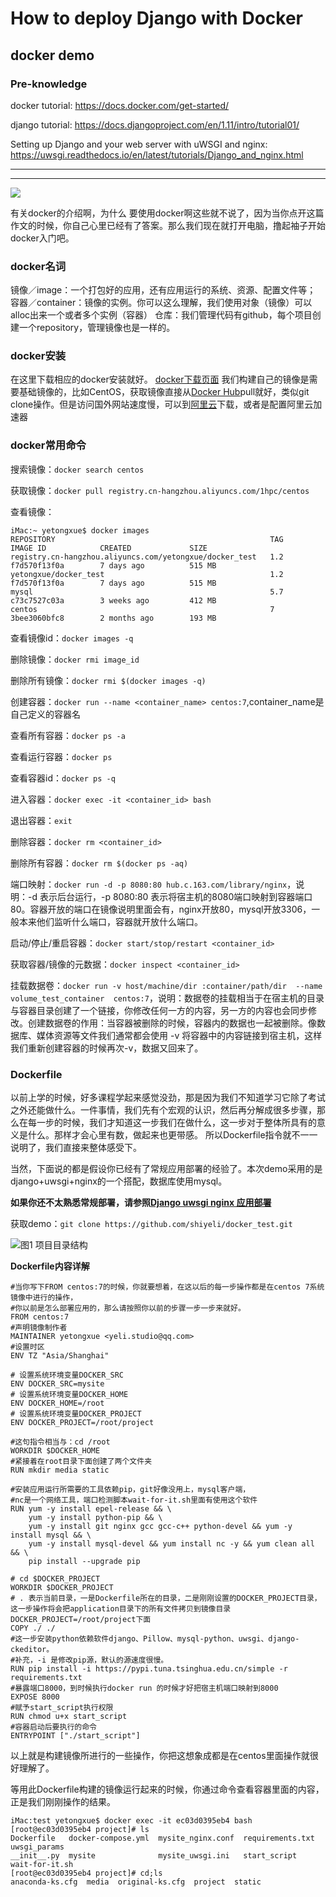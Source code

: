 # How to deploy Django with Docker

## docker demo

### Pre-knowledge

docker tutorial:
https://docs.docker.com/get-started/

django tutorial:
https://docs.djangoproject.com/en/1.11/intro/tutorial01/

Setting up Django and your web server with uWSGI and nginx:
https://uwsgi.readthedocs.io/en/latest/tutorials/Django_and_nginx.html

---
---

![](http://upload-images.jianshu.io/upload_images/1271438-b67fdd6631efe10f.png?imageMogr2/auto-orient/strip%7CimageView2/2/w/1240)

有关docker的介绍啊，为什么 要使用docker啊这些就不说了，因为当你点开这篇作文的时候，你自己心里已经有了答案。那么我们现在就打开电脑，撸起袖子开始docker入门吧。

### docker名词
镜像／image：一个打包好的应用，还有应用运行的系统、资源、配置文件等；
容器／container：镜像的实例。你可以这么理解，我们使用对象（镜像）可以alloc出来一个或者多个实例（容器）
仓库：我们管理代码有github，每个项目创建一个repository，管理镜像也是一样的。
### docker安装

在这里下载相应的docker安装就好。
[docker下载页面](https://www.docker.com/community-edition)
我们构建自己的镜像是需要基础镜像的，比如CentOS，获取镜像直接从[Docker Hub](https://hub.docker.com/)pull就好，类似git clone操作。但是访问国外网站速度慢，可以到[阿里云](https://dev.aliyun.com/search.html)下载，或者是配置阿里云加速器

### docker常用命令
搜索镜像：`docker search centos`

获取镜像：`docker pull registry.cn-hangzhou.aliyuncs.com/1hpc/centos`

查看镜像：
```
iMac:~ yetongxue$ docker images
REPOSITORY                                                TAG                 IMAGE ID            CREATED             SIZE
registry.cn-hangzhou.aliyuncs.com/yetongxue/docker_test   1.2                 f7d570f13f0a        7 days ago          515 MB
yetongxue/docker_test                                     1.2                 f7d570f13f0a        7 days ago          515 MB
mysql                                                     5.7                 c73c7527c03a        3 weeks ago         412 MB
centos                                                    7                   3bee3060bfc8        2 months ago        193 MB
```
查看镜像id：`docker images -q`

删除镜像：`docker rmi image_id`

删除所有镜像：`docker rmi $(docker images -q)`

创建容器：`docker run --name <container_name> centos:7`,container_name是自己定义的容器名

查看所有容器：`docker ps -a`

查看运行容器：`docker ps`

查看容器id：`docker ps -q`

进入容器：`docker exec -it <container_id> bash`

退出容器：`exit`

删除容器：`docker rm <container_id>`

删除所有容器：`docker rm $(docker ps -aq)`

端口映射：`docker run -d -p 8080:80 hub.c.163.com/library/nginx`，说明：-d 表示后台运行，-p 8080:80 表示将宿主机的8080端口映射到容器端口80。容器开放的端口在镜像说明里面会有，nginx开放80，mysql开放3306，一般本来他们监听什么端口，容器就开放什么端口。

启动/停止/重启容器：`docker start/stop/restart <container_id>`

获取容器/镜像的元数据：`docker inspect <container_id>`

挂载数据卷：`docker run -v host/machine/dir :container/path/dir  --name volume_test_container  centos:7`，说明：数据卷的挂载相当于在宿主机的目录与容器目录创建了一个链接，你修改任何一方的内容，另一方的内容也会同步修改。创建数据卷的作用：当容器被删除的时候，容器内的数据也一起被删除。像数据库、媒体资源等文件我们通常都会使用 -v 将容器中的内容链接到宿主机，这样我们重新创建容器的时候再次-v，数据又回来了。


### Dockerfile
以前上学的时候，好多课程学起来感觉没劲，那是因为我们不知道学习它除了考试之外还能做什么。一件事情，我们先有个宏观的认识，然后再分解成很多步骤，那么在每一步的时候，我们才知道这一步我们在做什么，这一步对于整体所具有的意义是什么。那样才会心里有数，做起来也更带感。
所以Dockerfile指令就不一一说明了，我们直接来整体感受下。

当然，下面说的都是假设你已经有了常规应用部署的经验了。本次demo采用的是django+uwsgi+nginx的一个搭配，数据库使用mysql。

**如果你还不太熟悉常规部署，请参照[Django uwsgi nginx 应用部署](http://www.jianshu.com/p/d6905be330f4)**

获取demo：`git clone https://github.com/shiyeli/docker_test.git`

![图1 项目目录结构](http://upload-images.jianshu.io/upload_images/1271438-dafe33fbd909872c.png?imageMogr2/auto-orient/strip%7CimageView2/2/w/1240)

**Dockerfile内容详解**

```
#当你写下FROM centos:7的时候，你就要想着，在这以后的每一步操作都是在centos 7系统镜像中进行的操作，
#你以前是怎么部署应用的，那么请按照你以前的步骤一步一步来就好。
FROM centos:7
#声明镜像制作者
MAINTAINER yetongxue <yeli.studio@qq.com>
#设置时区
ENV TZ "Asia/Shanghai"

# 设置系统环境变量DOCKER_SRC
ENV DOCKER_SRC=mysite
# 设置系统环境变量DOCKER_HOME
ENV DOCKER_HOME=/root
# 设置系统环境变量DOCKER_PROJECT
ENV DOCKER_PROJECT=/root/project

#这句指令相当与：cd /root
WORKDIR $DOCKER_HOME
#紧接着在root目录下面创建了两个文件夹
RUN mkdir media static

#安装应用运行所需要的工具依赖pip，git好像没用上，mysql客户端，
#nc是一个网络工具，端口检测脚本wait-for-it.sh里面有使用这个软件
RUN yum -y install epel-release && \
    yum -y install python-pip && \
    yum -y install git nginx gcc gcc-c++ python-devel && yum -y install mysql && \
    yum -y install mysql-devel && yum install nc -y && yum clean all && \
    pip install --upgrade pip

# cd $DOCKER_PROJECT
WORKDIR $DOCKER_PROJECT
# . 表示当前目录，一是Dockerfile所在的目录，二是刚刚设置的DOCKER_PROJECT目录，这一步操作将会把application目录下的所有文件拷贝到镜像目录DOCKER_PROJECT=/root/project下面
COPY ./ ./
#这一步安装python依赖软件django、Pillow、mysql-python、uwsgi、django-ckeditor。
#补充，-i 是修改pip源，默认的源速度很慢。
RUN pip install -i https://pypi.tuna.tsinghua.edu.cn/simple -r requirements.txt
#暴露端口8000，到时候执行docker run 的时候才好把宿主机端口映射到8000
EXPOSE 8000
#赋予start_script执行权限
RUN chmod u+x start_script
#容器启动后要执行的命令
ENTRYPOINT ["./start_script"]
```

以上就是构建镜像所进行的一些操作，你把这想象成都是在centos里面操作就很好理解了。

等用此Dockerfile构建的镜像运行起来的时候，你通过命令查看容器里面的内容，正是我们刚刚操作的结果。
```
iMac:test yetongxue$ docker exec -it ec03d0395eb4 bash
[root@ec03d0395eb4 project]# ls
Dockerfile   docker-compose.yml  mysite_nginx.conf  requirements.txt  uwsgi_params
__init__.py  mysite              mysite_uwsgi.ini   start_script      wait-for-it.sh
[root@ec03d0395eb4 project]# cd;ls
anaconda-ks.cfg  media  original-ks.cfg  project  static
```











